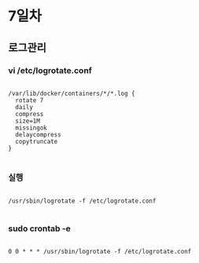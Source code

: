 # 7일차

## 로그관리

### vi /etc/logrotate.conf

<pre>
<code>
/var/lib/docker/containers/*/*.log {
  rotate 7
  daily
  compress
  size=1M
  missingok
  delaycompress
  copytruncate
}
</code>
</pre>

### 실행

<pre>
<code>
/usr/sbin/logrotate -f /etc/logrotate.conf
</code>
</pre>

### sudo crontab -e

<pre>
<code>
0 0 * * * /usr/sbin/logrotate -f /etc/logrotate.conf
</code>
</pre>
